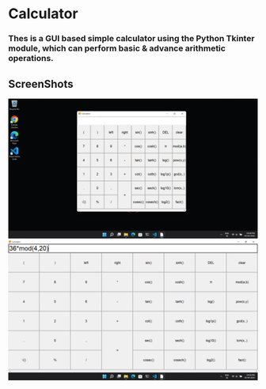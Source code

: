 # Calculator

### Thes is a GUI based simple calculator using the Python Tkinter module, which can perform basic & advance arithmetic operations.
## ScreenShots
<img src="/ScreenShots/Screenshot 1.png">
<img src="/ScreenShots/Screenshot 2.png">
